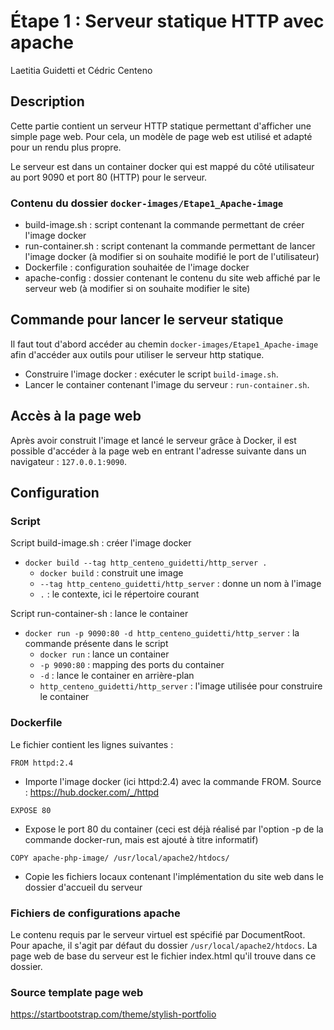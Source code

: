# Étape 1 : Serveur statique HTTP avec apache
Laetitia Guidetti et Cédric Centeno

## Description

Cette partie contient un serveur HTTP statique permettant d'afficher une simple page web.
Pour cela, un modèle de page web est
utilisé et adapté pour un rendu plus propre.

Le serveur est dans un container docker qui est mappé du côté utilisateur au port 9090 et port 80 (HTTP)
pour le serveur.

### Contenu du dossier ```docker-images/Etape1_Apache-image ```
- build-image.sh : script contenant la commande permettant de créer l'image docker
- run-container.sh : script contenant la commande permettant de lancer l'image docker (à modifier si on souhaite modifié le port de l'utilisateur)
- Dockerfile : configuration souhaitée de l'image docker
- apache-config : dossier contenant le contenu du site web affiché par le 
  serveur web (à modifier si on souhaite modifier le site)

## Commande pour lancer le serveur statique

Il faut tout d'abord accéder au chemin ```docker-images/Etape1_Apache-image``` afin 
d'accéder 
aux outils pour utiliser 
le serveur http statique.

- Construire l'image docker : exécuter le script ```build-image.sh```.
- Lancer le container contenant l'image du serveur : ```run-container.sh```.

## Accès à la page web

Après avoir construit l'image et lancé le serveur grâce à Docker, il est possible
d'accéder à la page web en entrant l'adresse suivante dans un navigateur :
```127.0.0.1:9090```.

## Configuration

### Script

Script build-image.sh : créer l'image docker
- ```docker build --tag http_centeno_guidetti/http_server .```
  - ```docker build``` : construit une image
  - ```--tag http_centeno_guidetti/http_server``` : donne un nom à l'image
  - ```.``` : le contexte, ici le répertoire courant

Script run-container-sh : lance le container
- ```docker run -p 9090:80 -d http_centeno_guidetti/http_server``` : la commande présente dans le script
  - ```docker run``` : lance un container
  - ```-p 9090:80``` : mapping des ports du container
  - ```-d``` : lance le container en arrière-plan
  - ```http_centeno_guidetti/http_server``` : l'image utilisée pour construire le container

### Dockerfile
Le fichier contient les lignes suivantes :

```FROM httpd:2.4```
- Importe l'image docker (ici httpd:2.4) avec la commande FROM.
  Source : https://hub.docker.com/_/httpd

`EXPOSE 80`
- Expose le port 80 du container (ceci est déjà réalisé par l'option -p 
de la commande docker-run, mais est ajouté à titre informatif)


```COPY apache-php-image/ /usr/local/apache2/htdocs/```
- Copie les fichiers locaux contenant l'implémentation du site web dans le dossier d'accueil du serveur

### Fichiers de configurations apache

Le contenu requis par le serveur virtuel est spécifié par DocumentRoot. Pour apache, il s'agit par défaut du dossier
```/usr/local/apache2/htdocs```. La page web de base du serveur est le fichier index.html qu'il trouve dans ce dossier.


### Source template page web
https://startbootstrap.com/theme/stylish-portfolio